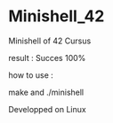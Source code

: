 # Minishell_42

Minishell of 42 Cursus

result : Succes 100%

how to use :

make and ./minishell

Developped on Linux
